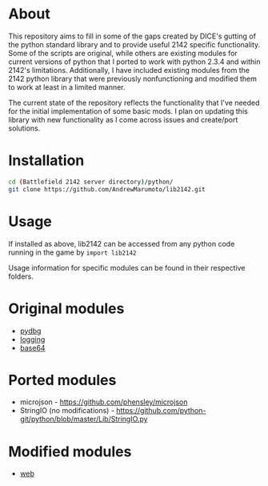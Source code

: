 # About
This repository aims to fill in some of the gaps created by DICE's gutting of the python standard library and to provide useful 2142 specific functionality.  Some of the scripts are original, while others are existing modules for current versions of python that I ported to work with python 2.3.4 and within 2142's limitations.  Additionally, I have included existing modules from the 2142 python library that were previously nonfunctioning and modified them to work at least in a limited manner.

The current state of the repository reflects the functionality that I've needed for the initial implementation of some basic mods.  I plan on updating this library with new functionality as I come across issues and create/port solutions.

# Installation
```bash
cd (Battlefield 2142 server directory)/python/
git clone https://github.com/AndrewMarumoto/lib2142.git
```

# Usage
If installed as above, lib2142 can be accessed from any python code running in the game by `import lib2142`

Usage information for specific modules can be found in their respective folders.

# Original modules
* [pydbg](./pydbg/)
* [logging](./logging/)
* [base64](./b64.py)

# Ported modules

* microjson - https://github.com/phensley/microjson
* StringIO (no modifications) - https://github.com/python-git/python/blob/master/Lib/StringIO.py

# Modified modules
* [web](./web)
